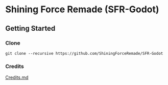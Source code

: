 # Shining Force Remade (SFR-Godot)

## Getting Started
### Clone
```
git clone --recursive https://github.com/ShiningForceRemade/SFR-Godot
```

### Credits
[Credits.md](https://github.com/ShiningForceRemade/SFR-Godot/blob/main/Credits.md)
